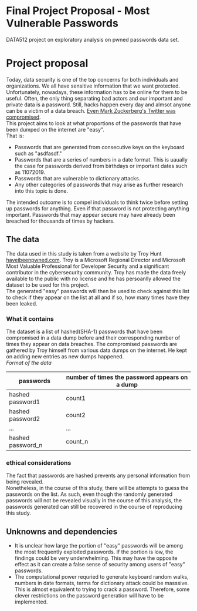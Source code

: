 # Final Project Proposal - Most Vulnerable Passwords
DATA512 project on exploratory analysis on pwned passwords data set.

# Project proposal
Today, data security is one of the top concerns for both individuals and organizations. We all have sensitive information that we want protected. Unfortunately, nowadays, these information has to be online for them to be useful. Often, the only thing separating bad actors and our important and private data is a password. Still, hacks happen every day and almsot anyone can be a victim of a data breach. [Even Mark Zuckerberg's Twitter was compromised](https://www.theguardian.com/technology/2016/jun/06/mark-zuckerberg-hacked-on-twitter-and-pinterest).  
This project aims to look at what proportions of the passwords that have been dumped on the internet are "easy".  
That is:
- Passwords that are generated from consecutive keys on the keyboard such as "asdfasdf."
- Passwords that are a series of numbers in a date format. This is uaually the case for passwords derived from birthdays or important dates such as 11072019.
- Passwords that are vulnerable to dictionary attacks.
- Any other categories of passwords that may arise as further research into this topic is done.

The intended outcome is to compel individuals to think twice before setting up passwords for anything. Even if that password is not protecting anything important. Passwords that may appear secure may have already been breached for thousands of times by hackers.

## The data
The data used in this study is taken from a website by Troy Hunt [haveibeenpwned.com](https://haveibeenpwned.com/Passwords). Troy is a  Microsoft Regional Director and Microsoft Most Valuable Professional for Developer Security and a significant contributor in the cybersecurity community. Troy has made the data freely available to the public with no license and he has persoanlly allowed the dataset to be used for this project.  
The generated "easy" passwords will then be used to check against this list to check if they appear on the list at all and if so, how many times have they been leaked.

### What it contains
The dataset is a list of hashed(SHA-1) passwords that have been compromised in a data dump before and their corresponding number of times they appear on data breaches. The compromised passwords are gathered by Troy himself from various data dumps on the internet. He kept on adding new entries as new dumps happened.  
_Format of the data_ 

|passwords|number of times the password appears on a dump|
|----|----|
|hashed password1|count1|
|hashed password2|count2|
|...|...|
|hashed password_n|count_n|

### ethical considerations
The fact that passwords are hashed prevents any personal information from being revealed.  
Nonetheless, in the course of this study, there will be attempts to guess the passwords on the list. As such, even though the randomly generated passwords will not be revealed visually in the course of this analysis, the passwords generated can still be recovered in the course of reproducing this study.

## Unknowns and dependencies
- It is unclear how large the portion of "easy" passwords will be among the most frequently exploited passwords. If the portion is low, the findings could be very underwhelming. This may have the opposite effect as it can create a false sense of security among users of "easy" passwords.
- The computational power requried to generate keyboard random walks, numbers in date formats, terms for dictionary attack could be masssive. This is almost equivalent to trying to crack a password. Therefore, some clever restrictions on the password generation will have to be implemented.
